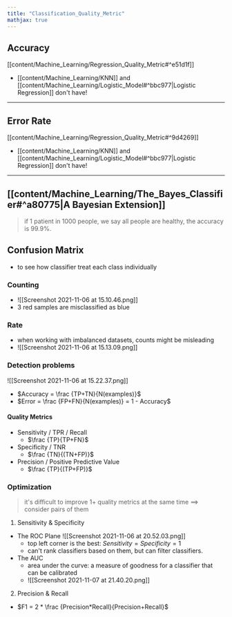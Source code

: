 ```yaml
---
title: "Classification_Quality_Metric"
mathjax: true
---
```

## Accuracy
[[content/Machine_Learning/Regression_Quality_Metric#^e51d1f]]
- [[content/Machine_Learning/KNN]] and [[content/Machine_Learning/Logistic_Model#^bbc977|Logistic Regression]] don't have!
***
## Error Rate
[[content/Machine_Learning/Regression_Quality_Metric#^9d4269]]
- [[content/Machine_Learning/KNN]] and [[content/Machine_Learning/Logistic_Model#^bbc977|Logistic Regression]] don't have!
***
## [[content/Machine_Learning/The_Bayes_Classifier#^a80775|A Bayesian Extension]]
> if 1 patient in 1000 people, we say all people are healthy, the accuracy is 99.9%.

## Confusion Matrix
- to see how classifier treat each class individually
### Counting
- ![[Screenshot 2021-11-06 at 15.10.46.png]]
 - 3 red samples are misclassified as blue
### Rate
-  when working with imbalanced datasets, counts might be misleading
- ![[Screenshot 2021-11-06 at 15.13.09.png]]
### Detection problems
![[Screenshot 2021-11-06 at 15.22.37.png]]
- $Accuracy = \frac {TP+TN}{N(examples)}$
- $Error = \frac {FP+FN}{N(examples)} = 1 - Accuracy$
#### Quality Metrics
- Sensitivity / TPR / Recall
	- $\frac {TP}{TP+FN}$
- Specificity / TNR
	 - $\frac {TN}{(TN+FP)}$
 - Precision / Positive Predictive Value
	 - $\frac {TP}{(TP+FP)}$

### Optimization
> it's difficult to improve 1+ quality metrics at the same time ==> consider pairs of them

1. Sensitivity & Specificity
- The ROC Plane
![[Screenshot 2021-11-06 at 20.52.03.png]]
	- top left corner is the best: $Sensitivity = 	Specificity = 1$
	- can't rank classifiers based on them, but can filter classifiers.
-  The AUC
	-  area under the curve: a measure of goodness for a classifier that can be calibrated
	-  ![[Screenshot 2021-11-07 at 21.40.20.png]]
2. Precision & Recall
- $F1 = 2 * \frac {Precision*Recall}{Precision+Recall}$





